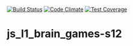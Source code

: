 [![Build Status](https://travis-ci.org/v-kolesnikov/js_l1_brain_games-s12.svg?branch=master)](https://travis-ci.org/v-kolesnikov/js_l1_brain_games-s12)
[![Code Climate](https://codeclimate.com/github/v-kolesnikov/js_l1_brain_games-s12/badges/gpa.svg)](https://codeclimate.com/github/v-kolesnikov/js_l1_brain_games-s12)
[![Test Coverage](https://codeclimate.com/github/v-kolesnikov/js_l1_brain_games-s12/badges/coverage.svg)](https://codeclimate.com/github/v-kolesnikov/js_l1_brain_games-s12/coverage)

# js_l1_brain_games-s12
